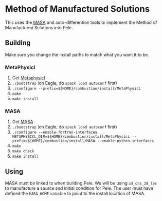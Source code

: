 # Method of Manufactured Solutions

This uses the [MASA](https://github.com/manufactured-solutions/MASA)
and auto-differention tools to implement the Method of Manufactured
Solutions into Pele.

## Building
Make sure you change the install paths to match what you want it to
be.

### MetaPhysicl
1. Get [Metaphysicl](https://github.com/roystgnr/MetaPhysicL)
2. `./bootstrap` (on Eagle, do  `spack load autoconf` first)
3. `./configure --prefix=${HOME}/combustion/install/MetaPhysicL`
4. `make`
5. `make install`

### MASA

1. Get [MASA](https://github.com/manufactured-solutions/MASA)
2. `./bootstrap` (on Eagle, do  `spack load autoconf` first)
3. `./configure --enable-fortran-interfaces METAPHYSICL_DIR=${HOME}/combustion/install/MetaPhysicL --prefix=${HOME}/combustion/install/MASA --enable-python-interfaces`
4. `make`
5. `make check`
6. `make install`

## Using

MASA must be linked to when building Pele. We will be using
`ad_cns_3d_les` to manufacture a source and initial condition for
Pele. The user must have defined the `MASA_HOME` variable to point to
the install location of MASA.
